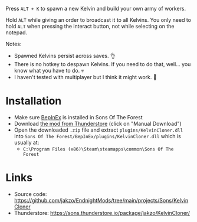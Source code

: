 Press `ALT + K` to spawn a new Kelvin and build your own army of workers.

Hold `ALT` while giving an order to broadcast it to all Kelvins. You only need to hold `ALT` when pressing the interact button, not while selecting on the notepad.

Notes:

- Spawned Kelvins persist across saves. 👌
- There is no hotkey to despawn Kelvins. If you need to do that, well... you know what you have to do. 💀
- I haven't tested with multiplayer but I think it might work. 🤷

# Installation

- Make sure [BepInEx](https://thunderstore.io/c/sons-of-the-forest/p/BepInEx/BepInExPack_IL2CPP/) is installed in Sons Of The Forest
- Download [the mod from Thunderstore](https://sons.thunderstore.io/package/jakzo/KelvinCloner/) (click on "Manual Download")
- Open the downloaded `.zip` file and extract `plugins/KelvinCloner.dll` into `Sons Of The Forest/BepInEx/plugins/KelvinCloner.dll` which is usually at:
  - `C:\Program Files (x86)\Steam\steamapps\common\Sons Of The Forest`

# Links

- Source code: https://github.com/jakzo/EndnightMods/tree/main/projects/Sons/KelvinCloner
- Thunderstore: https://sons.thunderstore.io/package/jakzo/KelvinCloner/
